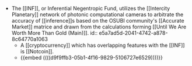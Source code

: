 - The [[INF]], or Inferential Negentropic Fund, utilizes the [[Intercity Planetary]] network of photonic computational cameras to arbitrate the accuracy of [[inference]]s based on the OSUBI community's [[Accurate Market]] matrice and drawn from the calculations forming [[Until We Are Worth More Than Gold (Main)]].
  id:: e5a7ad5d-2041-4742-a878-8c64770a1063
	- A [[cryptocurrency]] which has overlapping features with the [[INF]] is [[Notcoin]].
	- {{embed  ((((d9f9ffb3-05b1-4f16-9829-5106727e6529))))}}